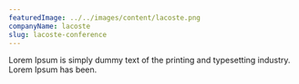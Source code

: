 ```yaml
---
featuredImage: ../../images/content/lacoste.png
companyName: lacoste
slug: lacoste-conference
---
```


Lorem Ipsum is simply dummy text of the printing and typesetting industry. Lorem Ipsum has been.